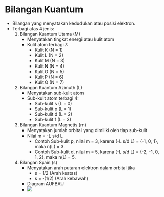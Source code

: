 # Bilangan Kuantum
- Bilangan yang menyatakan kedudukan atau posisi elektron.
- Terbagi atas 4 jenis:
    1. Bilangan Kuantum Utama (M)
        - Menyatakan tingkat energi atau kulit atom
        - Kulit atom terbagi 7:
            - Kulit K (N = 1)
            - Kulit L (N = 2)
            - Kulit M (N = 3)
            - Kulit N (N = 4)
            - Kulit O (N = 5)
            - Kulit P (N = 6)
            - Kulit Q (N = 7)
    2. Bilangan Kuantum Azimuth (L)
        - Menyatakan sub-kulit atom
        - Sub-kulit atom terbagi 4:
            - Sub-kulit s (L = 0)
            - Sub-kulit p (L = 1)
            - Sub-kulit d (L = 2)
            - Sub-kulit f (L = 3)
    3. Bilangan Kuantum Magnetis (m)
        - Menyatakan jumlah orbital yang dimiliki oleh tiap sub-kulit
        - Nilai m = -L s/d L
            - Contoh Sub-kulit p, nilai m = 3, karena (-L s/d L) = {-1, 0, 1}, maka n(L) = 3.
            - Contoh Sub-kulit d, nilai m = 5, karena (-L s/d L) = {-2, -1, 0, 1, 2}, maka n(L) = 5.
    4. Bilangan Spain (s)
        - Menyatakan arah putaran elektron dalam orbital jika
            - s = 1/2 (Arah keatas)
            - s = -(1/2) (Arah kebawah)
        - Diagram AUFBAU 
        - ![](https://i.ibb.co/5GdS3ds/image.png)